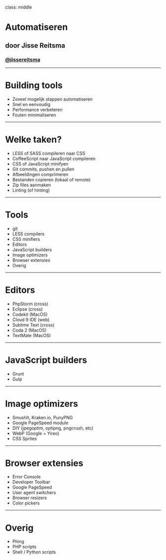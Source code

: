 class: middle
# Automatiseren
## door Jisse Reitsma
### <a href="http://twitter.com/jissereitsma">@jissereitsma</a>

---
# Building tools
* Zoveel mogelijk stappen automatiseren
* Snel en eenvoudig
* Performance verbeteren
* Fouten minimaliseren
---
# Welke taken?
* LESS of SASS compileren naar CSS
* CoffeeScript naar JavaScript compileren
* CSS of JavaScript minifyen
* Git commits, pushen en pullen
* Afbeeldingen comprimeren
* Bestanden copieren (lokaal of remote)
* Zip files aanmaken
* Linting (of hinting)
---
# Tools
* git
* LESS compilers
* CSS minifiers
* Editors
* JavaScript builders
* Image optimizers
* Browser extensies
* Overig
---
# Editors
* PhpStorm (cross)
* Eclipse (cross)
* Codekit (MacOS)
* Cloud 9 IDE (web)
* Sublime Text (cross)
* Coda 2 (MacOS)
* TextMate (MacOS)
---
# JavaScript builders
* Grunt
* Gulp
---
# Image optimizers
* SmushIt, Kraken.io, PunyPNG
* Google PageSpeed module
* DIY (jpegoptim, optipng, pngcrush, etc)
* WebP (Google + Yireo)
* CSS Sprites
---
# Browser extensies
* Error Console
* Developer Toolbar
* Google PageSpeed
* User agent switchers
* Browser resizers
* Color pickers
---
# Overig
* Phing
* PHP scripts
* Shell / Python scripts
